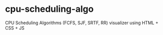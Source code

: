 # cpu-scheduling-algo
CPU Scheduling Algorithms (FCFS, SJF, SRTF, RR) visualizer using HTML + CSS + JS
